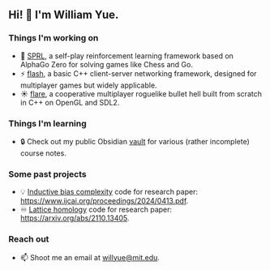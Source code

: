 ## Hi! 👋 I'm William Yue.

### Things I'm working on
- 🤖 [SPRL](https://github.com/willwin4sure/sprl), a self-play reinforcement learning framework based on AlphaGo Zero for solving games like Chess and Go.
- ⚡ [flash](https://github.com/willwin4sure/flash), a basic C++ client-server networking framework, designed for multiplayer games but widely applicable.
- ☀️ [flare](https://github.com/stuffyp/solar-flare), a cooperative multiplayer roguelike bullet hell built from scratch in C++ on OpenGL and SDL2.

### Things I'm learning
- 🔒 Check out my public Obsidian [vault](https://github.com/willwin4sure/vault) for various (rather incomplete) course notes.

### Some past projects
- 💡 [Inductive bias complexity](https://github.com/FieteLab/Exact-Inductive-Bias) code for research paper: https://www.ijcai.org/proceedings/2024/0413.pdf.
- ♾️ [Lattice homology](https://github.com/willwin4sure/lattice-homology/) code for research paper: https://arxiv.org/abs/2110.13405. 

### Reach out
- 📫 Shoot me an email at [willyue@mit.edu](mailto:willyue@mit.edu).

<!--
**willwin4sure/willwin4sure** is a ✨ _special_ ✨ repository because its `README.md` (this file) appears on your GitHub profile.

Here are some ideas to get you started:

- 🔭 I’m currently working on ...
- 🌱 I’m currently learning ...
- 👯 I’m looking to collaborate on ...
- 🤔 I’m looking for help with ...
- 💬 Ask me about ...
- 📫 How to reach me: ...
- 😄 Pronouns: ...
- ⚡ Fun fact: ...
-->
